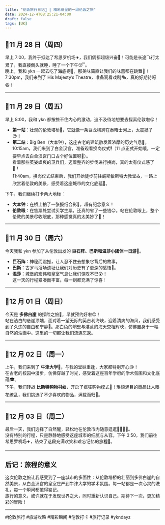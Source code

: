```yaml
---
title: "伦敦旅行日记📝 | 精彩纷呈的一周伦敦之旅"
date: 2024-12-4T08:25:21-04:00
draft: false
tags: [UK]
---
```


## 📅11 月 28 日（周四）

早上 7:00，我终于抵达了希思罗机场✈️，我们俩都超级兴奋🥰！可能是长途飞行太累了，我直接倒头就睡，睡了一个下午😴。  
晚上，我和 ykn 一起去吃了海底捞🥘，那美味简直让我们的味蕾都在跳舞💃！  
7:30pm，我们来到了 His Majesty’s Theatre，准备观看戏剧🎭，真的好期待呀😆！

---

## 📅11 月 29 日（周五）

早上 8:00，我和 ykn 都按捺不住内心的激动，迫不及待地想要去探索伦敦啦😜！  
- **第一站**：壮观的伦敦塔桥🌉，它就像一条巨龙横跨在泰晤士河上，太震撼了😍！  
- **第二站**：Big Ben（大本钟），这座古老的建筑散发着浓厚的历史气息📸。  
10:15am，我们来到了白金汉宫，准备观看换岗仪式🕴️（11 点正式开始哦，一定要早点去白金汉宫门口占个好位置呀🤗）。  
看着那些英姿飒爽的卫兵们，迈着整齐的步伐进行换岗，真的太有仪式感了🎊！  
11:40am，换岗仪式结束后，我们开始徒步前往威斯敏斯特大教堂⛪，一路上欣赏着伦敦的美景，感受着这座城市的文化底蕴🥰。

下午，我们继续打卡两大地标：  
- **大本钟**：在桥上拍了一张报纸合影📸，超有纪念意义！  
- **伦敦眼**：在售票处尝试买学生票，还真的省了一些钱😉。站在伦敦眼上，整个伦敦的美景尽收眼底，那种感觉真的太美妙了🤩！

---

## 📅11 月 30 日（周六）

今天我和 ykn 参加了从伦敦出发的 **巨石阵、巴斯和温莎小团体一日游**🚩。  
- **巨石阵**：神秘而震撼，让人忍不住去想象它背后的故事。  
- **巴斯**：古罗马浴场遗址让我们对历史有了更深的感悟🧐。  
- **温莎**：城堡的宏伟和皇室气息让我们惊叹不已😲！  
这一天的行程紧凑而丰富，每一刻都充满了惊喜！

---

## 📅12 月 01 日（周日）

今天是 **多佛白崖** 的探险之旅🗿，早就预约好啦😉！  
站在洁白的悬崖顶端，面对着一望无际的英吉利海峡，迎着清爽的海风，我们感受到了久违的自由和宁静🥰。那白色的峭壁与湛蓝的海天交相辉映，仿佛置身于一幅自然的油画中。这里的一切都让我们流连忘返。

---

## 📅12 月 02 日（周一）

上午，我们来到了 **牛津大学**🏫，与我的堂妹重逢，大家都特别开心😘！  
在古老的校园中漫步，仿佛穿越了时光，感受着这座百年学府的学术氛围和文化底蕴🎓。  
下午，我们转战 **比斯特购物村**🛍️，开启了疯狂购物模式🎉！琳琅满目的商品让人眼花缭乱，我们挑选了不少喜欢的物品，满载而归🛒。

---

## 📅12 月 03 日（周二）

最后一天，我们选择了自然醒，轻松地在伦敦市内随意逛逛🚶‍♂️🚶‍♀️。  
没有特别的行程，只是静静地感受这座城市的细腻与从容。下午 3:50，我们前往希思罗机场✈️，结束了这段充满欢笑和难忘记忆的旅程💝。

---

## **后记：旅程的意义**

这次伦敦之旅让我感受到了一座城市的多面性：从伦敦塔桥的壮丽到多佛白崖的自然美景，从白金汉宫的皇室庄严到牛津大学的学术氛围。每一站都是一次心灵的洗礼，每一个瞬间都值得铭记。  
旅行的意义，或许就在于发现世界之大，同时重新认识自己。期待下一次，更加精彩的冒险！

---

#伦敦旅行 #旅游攻略 #精彩瞬间 #伦敦打卡 #旅行记录 #ykndayz
